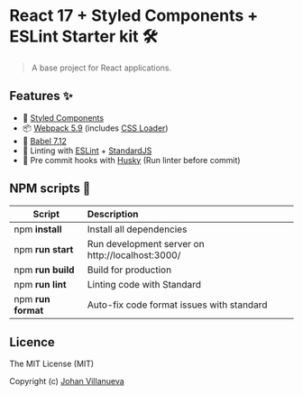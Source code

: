 # React 17 + Styled Components + ESLint Starter kit 🛠

> A base project for React applications.

## Features ✨

- 💅 [Styled Components](https://styled-components.com/)
- 📦 [Webpack 5.9](https://webpack.js.org/) (includes [CSS Loader](https://webpack.js.org/loaders/css-loader/))
- 🧹 [Babel 7.12](https://babeljs.io/)
- 📃 Linting with [ESLint](https://eslint.org/) + [StandardJS](https://standardjs.com/)
- 🐩 Pre commit hooks with [Husky](https://github.com/typicode/husky) (Run linter before commit)

## NPM scripts 🔧

| Script             | Description                                      |
| ------------------ | :----------------------------------------------- |
| npm **install**    | Install all dependencies                         |
| npm **run start**  | Run development server on http://localhost:3000/ |
| npm **run build**  | Build for production                             |
| npm **run lint**   | Linting code with Standard                       |
| npm **run format** | Auto-fix code format issues with standard        |

## Licence

The MIT License (MIT)

Copyright (c) [Johan Villanueva](https://www.linkedin.com/in/johanfvn/)
